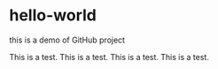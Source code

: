 # hello-world
this is a demo of GitHub project 

This is a test. 
This is a test. 
This is a test. 
This is a test. 
